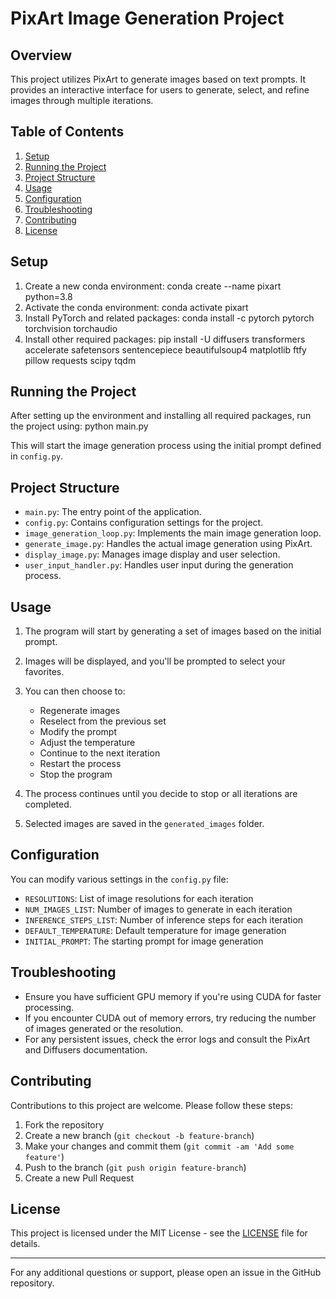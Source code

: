 # PixArt Image Generation Project

## Overview

This project utilizes PixArt to generate images based on text prompts. It provides an interactive interface for users to generate, select, and refine images through multiple iterations.

## Table of Contents

1. [Setup](#setup)
2. [Running the Project](#running-the-project)
3. [Project Structure](#project-structure)
4. [Usage](#usage)
5. [Configuration](#configuration)
6. [Troubleshooting](#troubleshooting)
7. [Contributing](#contributing)
8. [License](#license)

## Setup

1. Create a new conda environment: conda create --name pixart python=3.8
2. Activate the conda environment: conda activate pixart
3. Install PyTorch and related packages: conda install -c pytorch pytorch torchvision torchaudio
4. Install other required packages: pip install -U diffusers transformers accelerate safetensors sentencepiece beautifulsoup4 matplotlib ftfy pillow requests scipy tqdm

## Running the Project

After setting up the environment and installing all required packages, run the project using: python main.py

This will start the image generation process using the initial prompt defined in `config.py`.

## Project Structure

- `main.py`: The entry point of the application.
- `config.py`: Contains configuration settings for the project.
- `image_generation_loop.py`: Implements the main image generation loop.
- `generate_image.py`: Handles the actual image generation using PixArt.
- `display_image.py`: Manages image display and user selection.
- `user_input_handler.py`: Handles user input during the generation process.

## Usage

1. The program will start by generating a set of images based on the initial prompt.
2. Images will be displayed, and you'll be prompted to select your favorites.
3. You can then choose to:
   - Regenerate images
   - Reselect from the previous set
   - Modify the prompt
   - Adjust the temperature
   - Continue to the next iteration
   - Restart the process
   - Stop the program

4. The process continues until you decide to stop or all iterations are completed.
5. Selected images are saved in the `generated_images` folder.

## Configuration

You can modify various settings in the `config.py` file:

- `RESOLUTIONS`: List of image resolutions for each iteration
- `NUM_IMAGES_LIST`: Number of images to generate in each iteration
- `INFERENCE_STEPS_LIST`: Number of inference steps for each iteration
- `DEFAULT_TEMPERATURE`: Default temperature for image generation
- `INITIAL_PROMPT`: The starting prompt for image generation

## Troubleshooting

- Ensure you have sufficient GPU memory if you're using CUDA for faster processing.
- If you encounter CUDA out of memory errors, try reducing the number of images generated or the resolution.
- For any persistent issues, check the error logs and consult the PixArt and Diffusers documentation.

## Contributing

Contributions to this project are welcome. Please follow these steps:

1. Fork the repository
2. Create a new branch (`git checkout -b feature-branch`)
3. Make your changes and commit them (`git commit -am 'Add some feature'`)
4. Push to the branch (`git push origin feature-branch`)
5. Create a new Pull Request

## License

This project is licensed under the MIT License - see the [LICENSE](LICENSE) file for details.

---

For any additional questions or support, please open an issue in the GitHub repository.
